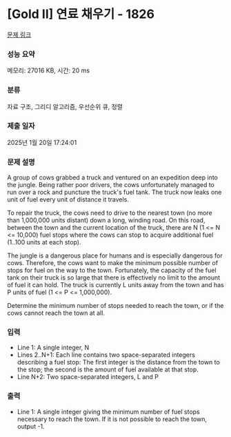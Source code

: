 # [Gold II] 연료 채우기 - 1826 

[문제 링크](https://www.acmicpc.net/problem/1826) 

### 성능 요약

메모리: 27016 KB, 시간: 20 ms

### 분류

자료 구조, 그리디 알고리즘, 우선순위 큐, 정렬

### 제출 일자

2025년 1월 20일 17:24:01

### 문제 설명

<p>A group of cows grabbed a truck and ventured on an expedition deep into the jungle. Being rather poor drivers, the cows unfortunately managed to run over a rock and puncture the truck's fuel tank. The truck now leaks one unit of fuel every unit of distance it travels.</p>

<p>To repair the truck, the cows need to drive to the nearest town (no more than 1,000,000 units distant) down a long, winding road. On this road, between the town and the current location of the truck, there are N (1 <= N <= 10,000) fuel stops where the cows can stop to acquire additional fuel (1..100 units at each stop).</p>

<p>The jungle is a dangerous place for humans and is especially dangerous for cows. Therefore, the cows want to make the minimum possible number of stops for fuel on the way to the town. Fortunately, the capacity of the fuel tank on their truck is so large that there is effectively no limit to the amount of fuel it can hold. The truck is currently L units away from the town and has P units of fuel (1 <= P <= 1,000,000).</p>

<p>Determine the minimum number of stops needed to reach the town, or if the cows cannot reach the town at all.</p>

### 입력 

 <ul>
	<li>Line 1: A single integer, N</li>
	<li>Lines 2..N+1: Each line contains two space-separated integers describing a fuel stop: The first integer is the distance from the town to the stop; the second is the amount of fuel available at that stop.</li>
	<li>Line N+2: Two space-separated integers, L and P</li>
</ul>

### 출력 

 <ul>
	<li>Line 1: A single integer giving the minimum number of fuel stops necessary to reach the town. If it is not possible to reach the town, output -1.</li>
</ul>

